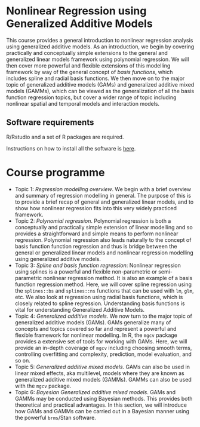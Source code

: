 # Nonlinear Regression using Generalized Additive Models

This course provides a general introduction to nonlinear regression analysis
using generalized additive models. As an introduction, we begin by covering
practically and conceptually simple extensions to the general and generalized
linear models framework using polynomial regression. We will then cover more
powerful and flexible extensions of this modelling framework by way of the
general concept of _basis functions_, which includes spline and radial basis
functions. We then move on to the major topic of generalized additive models
(GAMs) and generalized additive mixed models (GAMMs), which can be viewed as
the generalization of all the basis function regression topics, but cover a
wider range of topic including nonlinear spatial and temporal models and
interaction models.

## Software requirements

R/Rstudio and a set of R packages are required.

Instructions on how to install all the software is [here](software.md).

# Course programme

- Topic 1: _Regression modelling overview_. We begin with a brief overview and summary of regression modelling in general. The purpose of this is to provide a brief recap of general and generalized linear models, and to show how nonlinear regression fits into this very widely practiced framework.
- Topic 2: _Polynomial regression_. Polynomial regression is both a conceptually and practically simple extension of linear modelling and so provides a straightforward and simple means to perform nonlinear regression. Polynomial regression also leads naturally to the concept of basis function function regression and thus is bridge between the general or generalized linear models and nonlinear regression modelling using generalized additive models.
- Topic 3: _Spline and basis function regression_: Nonlinear regression using splines is a powerful and flexible non-parametric or semi-parametric nonlinear regression method. It is also an example of a basis function regression method. Here, we will cover spline regression using the `splines::bs` and `splines::ns` functions that can be used with `lm`, `glm`, etc. We also look at regression using radial basis functions, which is closely related to spline regression. Understanding basis functions is vital for understanding Generalized Additive Models.
- Topic 4: _Generalized additive models_. We now turn to the major topic of generalized additive models (GAMs). GAMs generalize many of concepts and topics covered so far and represent a powerful and flexible framework for nonlinear modelling. In R, the `mgcv` package provides a extensive set of tools for working with GAMs. Here, we will provide an in-depth coverage of `mgcv` including choosing smooth terms, controlling overfitting and complexity, prediction, model evaluation, and so on.
- Topic 5: _Generalized additive mixed models_. GAMs can also be used in linear mixed effects, aka multilevel, models where they are known as generalized additive mixed models (GAMMs). GAMMs can also be used with the `mgcv` package.
- Topic 6: _Bayesian Generalized additive mixed models_. GAMs and GAMMs may be conducted using Bayesian methods. This provides both theoretical and practical advantages. In this section, we will introduce how GAMs and GAMMs can be carried out in a Bayesian manner using the powerful `brms`/Stan software.
